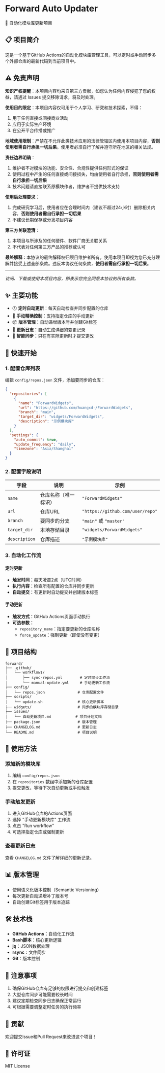 # Forward Auto Updater

🤖 自动化模块库更新项目

## 📋 项目简介

这是一个基于GitHub Actions的自动化模块库管理工具，可以定时或手动同步多个外部仓库的最新代码到当前项目中。

## ⚠️ 免责声明

**知识产权提醒**：本项目内容均来自第三方贡献，如您认为任何内容侵犯了您的权益，请通过 Issues 提交移除请求，将及时处理。

**使用目的限定**：本项目内容仅可用于个人学习、研究和技术探索，不得：
1. 用于任何直接或间接商业活动
2. 应用于实际生产环境
3. 在公开平台传播或推广

**地域使用限制**：严禁在不允许此类技术应用的法律管辖区内使用本项目内容，**否则使用者需自行承担一切后果**。使用者必须自行了解并遵守所在地区的相关法规。

**责任边界明确**：
1. 维护者不对模块的功能、安全性、合规性提供任何形式的保证
2. 使用过程中产生的任何直接或间接损失，均由使用者自行承担，**否则使用者需自行承担一切后果**
3. 技术问题请直接联系原模块作者，维护者不提供技术支持

**使用后处理要求**：
1. 完成研究学习后，使用者应在合理时间内（建议不超过24小时）删除相关内容，**否则使用者需自行承担一切后果**
2. 不建议长期保存或分发项目内容

**第三方关联澄清**：
1. 本项目与所涉及的任何硬件、软件厂商无关联关系
2. 不代表对任何第三方产品的推荐或认可

**最终解释**：本协议的最终解释权归项目维护者所有。使用本项目即视为您已充分理解并接受上述全部条款。违反本协议任何条款，**使用者需自行承担一切后果**。

---

*访问、下载或使用本项目内容，即表示您完全同意本协议的所有条款。*

## ✨ 主要功能

- 🕐 **定时自动更新**：每天自动检查并同步配置的仓库
- 🎯 **手动精确控制**：支持指定仓库的手动更新
- 📦 **版本管理**：自动递增版本号并创建Git标签
- 📝 **更新日志**：自动生成详细的变更记录
- 🔄 **智能同步**：只在有实际更新时才提交更改

## 🚀 快速开始

### 1. 配置仓库列表

编辑 `config/repos.json` 文件，添加要同步的仓库：

```json
{
  "repositories": [
    {
      "name": "ForwardWidgets",
      "url": "https://github.com/huangxd-/ForwardWidgets",
      "branch": "main",
      "target_dir": "widgets/ForwardWidgets",
      "description": "示例模块库"
    }
  ],
  "settings": {
    "auto_commit": true,
    "update_frequency": "daily",
    "timezone": "Asia/Shanghai"
  }
}
```

### 2. 配置字段说明

| 字段 | 说明 | 示例 |
|------|------|------|
| `name` | 仓库名称（唯一标识） | `"ForwardWidgets"` |
| `url` | 仓库URL | `"https://github.com/user/repo"` |
| `branch` | 要同步的分支 | `"main"` 或 `"master"` |
| `target_dir` | 本地存储目录 | `"widgets/ForwardWidgets"` |
| `description` | 仓库描述 | `"示例模块库"` |

### 3. 自动化工作流

#### 定时更新
- **触发时间**：每天凌晨2点（UTC时间）
- **执行内容**：检查所有配置的仓库并同步更新
- **自动提交**：有更新时自动提交并创建版本标签

#### 手动更新
- **触发方式**：GitHub Actions页面手动执行
- **可选参数**：
  - `repository_name`：指定要更新的仓库名称
  - `force_update`：强制更新（即使没有变更）

## 📁 项目结构

```
forward/
├── .github/
│   └── workflows/
│       ├── sync-repos.yml        # 定时同步工作流
│       └── manual-update.yml     # 手动更新工作流
├── config/
│   └── repos.json               # 仓库配置文件
├── scripts/
│   └── update.sh                # 核心更新脚本
├── widgets/                     # 同步的模块库存储目录
├── issues/
│   └── 自动更新项目.md           # 项目计划文档
├── package.json                 # 版本管理
├── CHANGELOG.md                 # 更新日志
└── README.md                    # 项目说明
```

## 🔧 使用方法

### 添加新的模块库

1. 编辑 `config/repos.json`
2. 在 `repositories` 数组中添加新的仓库配置
3. 提交更改，等待下次自动更新或手动触发

### 手动触发更新

1. 进入GitHub仓库的Actions页面
2. 选择 "手动更新模块库" 工作流
3. 点击 "Run workflow"
4. 可选择指定仓库或强制更新

### 查看更新日志

查看 `CHANGELOG.md` 文件了解详细的更新记录。

## 📊 版本管理

- 使用语义化版本控制（Semantic Versioning）
- 每次更新自动递增补丁版本号
- 自动创建Git标签用于版本追踪

## 🛠️ 技术栈

- **GitHub Actions**：自动化工作流
- **Bash脚本**：核心更新逻辑
- **jq**：JSON数据处理
- **rsync**：文件同步
- **Git**：版本控制

## 📝 注意事项

1. 确保GitHub仓库有足够的权限进行提交和创建标签
2. 大型仓库同步可能需要较长时间
3. 建议定期检查同步日志确保正常运行
4. 可根据需要调整定时任务的执行频率

## 🤝 贡献

欢迎提交Issue和Pull Request来改进这个项目！

## 📄 许可证

MIT License